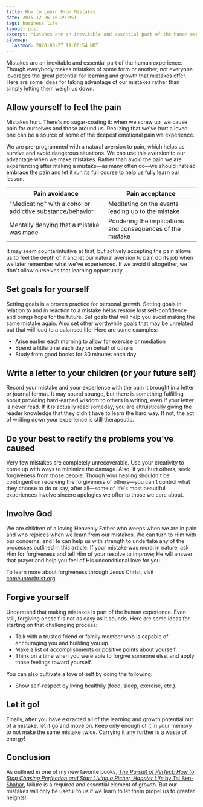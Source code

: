 ```yaml
---
title: How to Learn From Mistakes
date: 2015-12-26 16:29 MST
tags: business life
layout: post
excerpt: Mistakes are an inevitable and essential part of the human experience. Though everybody makes mistakes of some form or another, not everyone leverages the great potential for learning and growth that mistakes offer. Here are some ideas for taking advantage of our mistakes rather than simply letting them weigh us down.
sitemap:
  lastmod: 2020-06-27 19:06:54 MDT
---
```


Mistakes are an inevitable and essential part of the human experience. Though everybody makes mistakes of some form or another, not everyone leverages the great potential for learning and growth that mistakes offer. Here are some ideas for taking advantage of our mistakes rather than simply letting them weigh us down.

## Allow yourself to feel the pain

Mistakes hurt. There's no sugar-coating it: when we screw up, we cause pain for ourselves and those around us. Realizing that we've hurt a loved one can be a source of some of the deepest emotional pain we experience.

We are pre-programmed with a natural aversion to pain, which helps us survive and avoid dangerous situations. We can use this aversion to our advantage when we make mistakes. Rather than avoid the pain we are experiencing after making a mistake—as many often do—we should instead embrace the pain and let it run its full course to help us fully learn our lesson.

<div class="table-wrapper">
  <table>
    <thead>
      <tr>
        <th>Pain avoidance</th>
        <th>Pain acceptance</th>
      </tr>
    </thead>
    <tbody>
      <tr>
        <td>"Medicating" with alcohol or addictive substance/behavior</td>
        <td>Meditating on the events leading up to the mistake</td>
      </tr>
      <tr>
        <td>Mentally denying that a mistake was made</td>
        <td>Pondering the implications and consequences of the mistake</td>
      </tr>
    </tbody>
  </table>
</div>

It may seem counterintuitive at first, but actively accepting the pain allows us to feel the depth of it and let our natural aversion to pain do its job when we later remember what we've experienced. If we avoid it altogether, we don't allow ourselves that learning opportunity.

## Set goals for yourself

Setting goals is a proven practice for personal growth. Setting goals in relation to and in reaction to a mistake helps restore lost self-confidence and brings hope for the future. Set goals that will help you avoid making the same mistake again. Also set other worthwhile goals that may be unrelated but that will lead to a balanced life. Here are some examples:

* Arise earlier each morning to allow for exercise or mediation
* Spend a little time each day on behalf of others
* Study from good books for 30 minutes each day

## Write a letter to your children (or your future self)

Record your mistake and your experience with the pain it brought in a letter or journal format. It may sound strange, but there is something fulfilling about providing hard-earned wisdom to others in writing, even if your letter is never read. If it is actually read someday, you are altruistically giving the reader knowledge that they didn't have to learn the hard way. If not, the act of writing down your experience is still therapeutic.

## Do your best to rectify the problems you've caused

Very few mistakes are completely unrecoverable. Use your creativity to come up with ways to minimize the damage. Also, if you hurt others, seek forgiveness from those people. Though your healing shouldn't be contingent on receiving the forgiveness of others—you can't control what they choose to do or say, after all—some of life's most beautiful experiences involve sincere apologies we offer to those we care about.

## Involve God

We are children of a loving Heavenly Father who weeps when we are in pain and who rejoices when we learn from our mistakes. We can turn to Him with our concerns, and He can help us with strength to undertake any of the processes outlined in this article. If your mistake was moral in nature, ask Him for forgiveness and tell Him of your resolve to improve; He will answer that prayer and help you feel of His unconditional love for you.

To learn more about forgiveness through Jesus Christ, visit [comeuntochrist.org](https://www.comeuntochrist.org/beliefs/jesus-christ).

## Forgive yourself

Understand that making mistakes is part of the human experience. Even still, forgiving oneself is not as easy as it sounds. Here are some ideas for starting on that challenging process:

* Talk with a trusted friend or family member who is capable of encouraging you and building you up.
* Make a list of accomplishments or positive points about yourself.
* Think on a time when you were able to forgive someone else, and apply those feelings toward yourself.

You can also cultivate a love of self by doing the following:

* Show self-respect by living healthily (food, sleep, exercise, etc.).

## Let it go!

Finally, after you have extracted all of the learning and growth potential out of a mistake, let it go and move on. Keep only enough of it in your memory to not make the same mistake twice. Carrying it any further is a waste of energy!

## Conclusion

As outlined in one of my new favorite books, [_The Pursuit of Perfect: How to Stop Chasing Perfection and Start Living a Richer, Happier Life_ by Tal Ben-Shahar](/picks/the-pursuit-of-perfect-by-tal-ben-shahar/), failure is a required and essential element of growth. But our mistakes will only be useful to us if we learn to let them propel us to greater heights!
